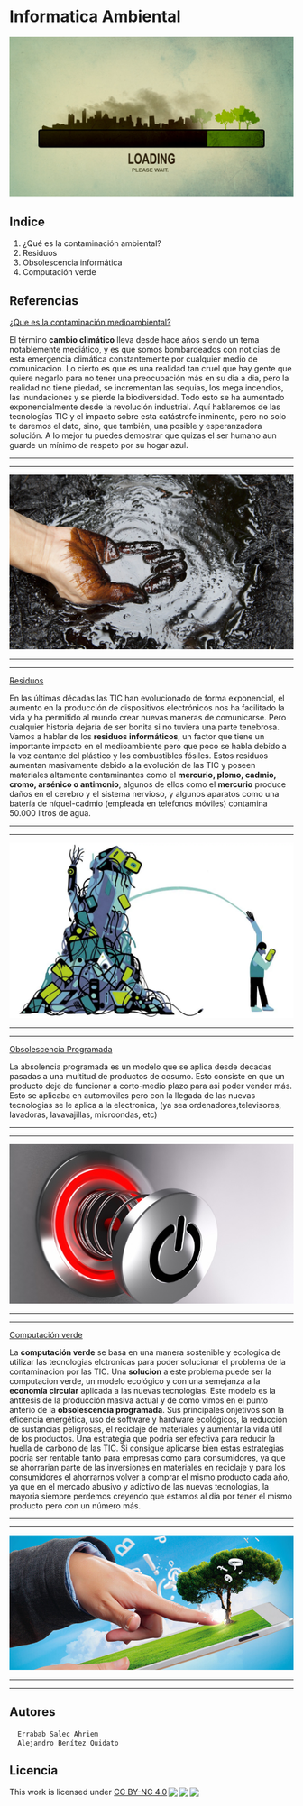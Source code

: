 # Informatica Ambiental
![portada](img/portada.png)

## Indice 
  1. ¿Qué es la contaminación ambiental?
  2. Residuos
  3. Obsolescencia informática
  4. Computación verde

## Referencias
<!-- enlaces -->
[¿Que es la contaminación medioambiental?](https://www.fundacionaquae.org/wiki/causas-contaminacion-ambiental/)

El término **cambio climático** lleva desde hace años siendo un tema notablemente mediático, y es que somos bombardeados con noticias de esta emergencia climática constantemente por cualquier medio de comunicacion. Lo cierto es que es una realidad tan cruel que hay gente que quiere negarlo para no tener una preocupación más en su dia a dia, pero la realidad no tiene piedad, se incrementan las sequias, los mega incendios, las inundaciones y se pierde la biodiversidad. Todo esto se ha aumentado exponencialmente desde la revolución industrial. Aquí hablaremos de las tecnologías TIC y el impacto sobre esta catástrofe inminente, pero no solo te daremos el dato, sino, que también, una posible y esperanzadora solución. A lo mejor tu puedes demostrar que quizas el ser humano aun guarde un mínimo de respeto por su hogar azul.
<!-- linea horizontal -->
---
---
![Contaminacion medioambiental](img/contaminacion.png)
<!-- linea horizontal -->
---
---
<!-- enlaces -->
[Residuos](https://www.nationalgeographic.com.es/mundo-ng/peligros-basura-electronica_13239) 

En las últimas décadas las TIC han evolucionado de forma exponencial, el aumento en la producción de dispositivos electrónicos nos ha facilitado la vida y ha permitido al mundo crear nuevas maneras de comunicarse. Pero cualquier historia dejaría de ser bonita si no tuviera una parte tenebrosa. Vamos a hablar de los **residuos informáticos**, un factor que tiene un importante impacto en el medioambiente pero que poco se habla debido a la voz cantante del plástico y los combustibles fósiles. Estos residuos aumentan masivamente debido a la evolución de las TIC y poseen materiales altamente contaminantes como el **mercurio, plomo, cadmio, cromo, arsénico o antimonio**, algunos de ellos como el **mercurio** produce daños en el cerebro y el sistema nervioso, y algunos aparatos como una batería de níquel-cadmio (empleada en teléfonos móviles) contamina 50.000 litros de agua.

<!-- linea horizontal -->
---
---
![Residuos](img/Residuos.png)
<!-- linea horizontal -->
---
---


<!-- enlaces -->
[Obsolescencia Programada](https://www.iberdrola.com/sostenibilidad/obsolescencia-programada)

La absolencia programada es un modelo que se aplica desde decadas pasadas a una multitud de productos de cosumo. Esto consiste en que un producto deje de funcionar a corto-medio plazo para asi poder vender más.
Esto se aplicaba en automoviles pero con la llegada de las nuevas tecnologias se le aplica a la electronica, (ya sea ordenadores,televisores, lavadoras, lavavajillas, microondas, etc)

<!-- linea horizontal -->
---
---
![imagen-Obsolescencia](img/Obsolescencia.png)
<!-- linea horizontal -->
---
---


<!-- enlaces -->
[Computación verde](https://geekflare.com/es/green-computing-for-sustainable-future/)

La **computación verde** se basa en una manera sostenible y ecologica de utilizar las tecnologias elctronicas para poder solucionar el problema de la contaminacion por las TIC. Una **solucion** a este problema puede ser la computacion verde, un modelo ecológico y con una semejanza a la **economía circular** aplicada a las nuevas tecnologias. Este modelo es la antítesis de la producción masiva actual y de como vimos en el punto anterio de la **obsolescencia programada**. Sus principales onjetivos son la eficencia energética, uso de software y hardware ecológicos, la reducción de sustancias peligrosas, el reciclaje de materiales y aumentar la vida útil de los productos. Una estrategia que podria ser efectiva para reducir la huella de carbono de las TIC. Si consigue aplicarse bien estas estrategias podria ser rentable tanto para empresas como para consumidores, ya que se ahorrarian parte de las inversiones en materiales en reciclaje y para los consumidores el ahorrarnos volver a comprar el mismo producto cada año, ya que en el mercado abusivo y adictivo de las nuevas tecnologias, la mayoria siempre perdemos creyendo que estamos al dia por tener el mismo producto pero con un número más.
<!-- linea horizontal -->
---
---
![Copmutación-verde](img/ComputacionVerde.png)

<!-- linea horizontal -->
---
---

## Autores 
      Errabab Salec Ahriem
      Alejandro Benítez Quidato

## Licencia

  <p xmlns:cc="http://creativecommons.org/ns#" >This work is licensed under <a href="http://creativecommons.org/licenses/by-nc/4.0/?ref=chooser-v1" target="_blank" rel="license noopener noreferrer" style="display:inline-block;">CC BY-NC 4.0<img style="height:22px!important;margin-left:3px;vertical-align:text-bottom;" src="https://mirrors.creativecommons.org/presskit/icons/cc.svg?ref=chooser-v1"><img style="height:22px!important;margin-left:3px;vertical-align:text-bottom;" src="https://mirrors.creativecommons.org/presskit/icons/by.svg?ref=chooser-v1"><img style="height:22px!important;margin-left:3px;vertical-align:text-bottom;" src="https://mirrors.creativecommons.org/presskit/icons/nc.svg?ref=chooser-v1"></a></p> 
